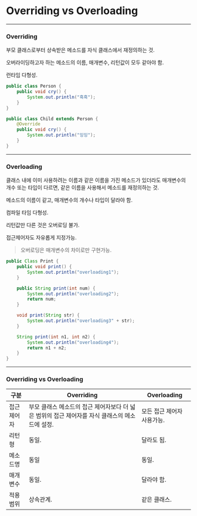 # Overriding vs Overloading

---

### Overriding

부모 클래스로부터 상속받은 메소드를 자식 클래스에서 재정의하는 것.

오버라이딩하고자 하는 메소드의 이름, 매개변수, 리턴값이 모두 같아야 함.

런타임 다형성.

```java
public class Person {
	public void cry() {
		System.out.println("흑흑");
	}
}

public class Child extends Person {
	@Override
	public void cry() {
		System.out.println("잉잉");
	}
}
```

---

### Overloading

클래스 내에 이미 사용하려는 이름과 같은 이름을 가진 메소드가 있더라도 매개변수의 개수 또는 타입이 다르면, 같은 이름을 사용해서 메소드를 재정의하는 것.

메소드의 이름이 같고, 매개변수의 개수나 타입이 달라야 함.

컴파일 타임 다형성.

리턴값만 다른 것은 오버로딩 불가.

접근제어자도 자유롭게 지정가능.

> 오버로딩은 매개변수의 차이로만 구현가능.
>

```java
public Class Print {
	public void print() {
		System.out.println("overloading1");
	}

	public String print(int num) {
		System.out.println("overloading2");
		return num;
	}

	void print(String str) {
		System.out.println("overloading3" + str);
	}

	String print(int n1, int n2) {
		System.out.println("overloading4");
		return n1 + n2;
	}
}
```

---

### Overriding vs Overloading

| 구분 | Overriding | Overloading |
| --- | --- | --- |
| 접근 제어자 | 부모 클래스 메소드의 접근 제어자보다 더 넓은 범위의 접근 제어자를 자식 클래스의 메소드에 설정. | 모든 접근 제어자 사용가능. |
| 리턴형 | 동일. | 달라도 됨. |
| 메소드명 | 동일 | 동일. |
| 매개변수 | 동일. | 달라야 함. |
| 적용범위 | 상속관계. | 같은 클래스. |
